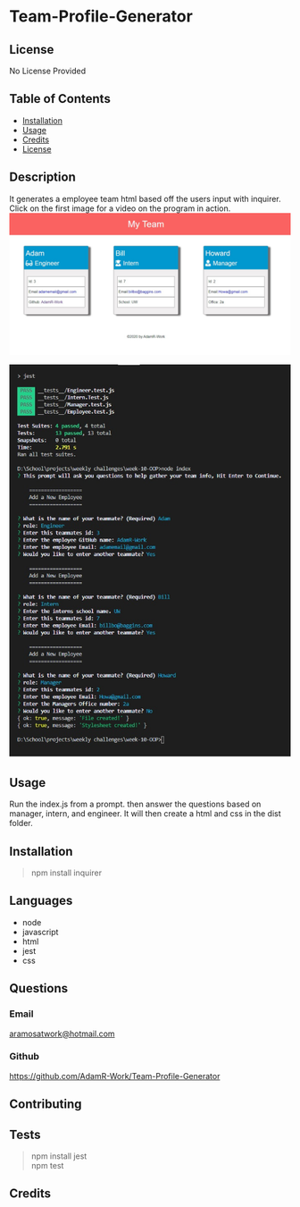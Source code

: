# Team-Profile-Generator

## License

No License Provided

## Table of Contents

 * [Installation](#installation)
 * [Usage](#usage)
 * [Credits](#credits)
 * [License](#license)
 
## Description

It generates a employee team html based off the users input with inquirer. Click on the first image for a video on the program in action.
[![Team Generator in Action](demo.jpg)](https://drive.google.com/file/d/1r_4kH1WgR6-ZpsLTjq56HjpkbYrJEUPa/view "Team Generator")


<img src="demo2.jpg">

## Usage

Run the index.js from a prompt. then  answer the questions based on manager, intern, and engineer. It will then create a html and css in the dist folder.

## Installation

>npm install inquirer

## Languages

* node
* javascript
* html
* jest
* css

## Questions

### Email 

aramosatwork@hotmail.com

### Github

https://github.com/AdamR-Work/Team-Profile-Generator


## Contributing



## Tests

>npm install jest  
>npm test

## Credits

